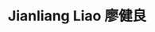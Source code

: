 ---
layout: page
title: Jianliang Liao 廖健良
description: Research Assistant<br />科研助理<br />&nbsp;
img: /assets/avatar/jianliang.jpg
email: 731301220@qq.com
bio: >
    Jianliang was born in Shenzhen. In the summer of 2024, he graduated from South China Agriculture University majoring in Veterinary Medicine and came to COmics Lab as a research assistant. He is a shy boy, but he loves to play sports or games with his friends, so let's invite him to join you!
bio_cn: >
    廖健良是土生土长的深圳人。在2024年的夏天，他毕业于华南农业大学动物医学专业，并来到COmics Lab担任科研助理。他有点害羞，但是他热爱与朋友们待在一起，无论是运动还是游戏，所以，尽情邀请他参加你们的活动吧！
importance: 12
category: staff
---